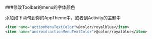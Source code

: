 ###修改Toolbar的menu的字体颜色

添加如下两句到你的AppTheme中，或者到Activity的主题中

```xml
<item name="actionMenuTextColor">@color/royalblue</item>
<item name="android:actionMenuTextColor">@color/royalblue</item>
```